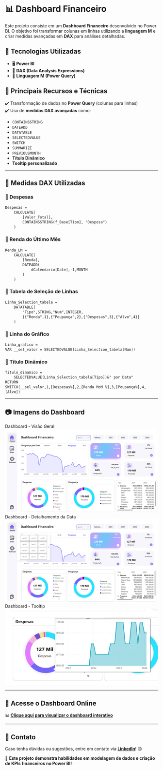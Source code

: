 # 📊 Dashboard Financeiro

Este projeto consiste em um **Dashboard Financeiro** desenvolvido no Power BI. O objetivo foi transformar colunas em linhas utilizando a **linguagem M** e criar medidas avançadas em **DAX** para análises detalhadas.

## 🔹 Tecnologias Utilizadas

- 🖥️ **Power BI**
- 🔢 **DAX (Data Analysis Expressions)**
- 📝 **Linguagem M (Power Query)**

## 🎯 Principais Recursos e Técnicas

✔️ Transformação de dados no **Power Query** (colunas para linhas) <br>
✔️ Uso de **medidas DAX avançadas** como:
   - `CONTAINSSTRING`
   - `DATEADD`
   - `DATATABLE`
   - `SELECTEDVALUE`
   - `SWITCH`
   - `SUMMARIZE`
   - `PREVIOUSMONTH`
   - **Título Dinâmico**
   - **Tooltip personalizado**

---

## 📌 Medidas DAX Utilizadas

### 🔹 Despesas
```DAX
Despesas = 
    CALCULATE(
        [Valor_Total], 
        CONTAINSSTRING(f_Base[Tipo], "Despesa")
    )
```

### 🔹 Renda do Último Mês
```DAX
Renda_LM = 
    CALCULATE(
        [Renda],
        DATEADD(
            dCalendario[Date],-1,MONTH
        )
    )
```

### 🔹 Tabela de Seleção de Linhas
```DAX
Linha_Selection_tabela = 
    DATATABLE(
        "Tipo",STRING,"Num",INTEGER,
        {{"Renda",1},{"Poupança",2},{"Despesas",3},{"Alvo",4}}
    )
```

### 🔹 Linha do Gráfico
```DAX
Linha_grafico = 
VAR __sel_valor = SELECTEDVALUE(Linha_Selection_tabela[Num])
```

### 🔹 Título Dinâmico
```DAX
Titulo_dinamico = 
    SELECTEDVALUE(Linha_Selection_tabela[Tipo])&" por Data"
RETURN
SWITCH(__sel_valor,1,[Despesas%],2,[Renda MoM %],3,[Poupança%],4,[Alvo])
```

---

## 📷 Imagens do Dashboard
Dashboard - Visão Geral
![Dashboard - Visão Geral](./imagens/dashboard_geral.png)
Dashboard - Detalhamento da Data
![Dashboard - Detalhamento da Data](./imagens/dashboard_detalhado.png)
Dashboard - Tooltip <br>
![Dashboard - Tooltip](./imagens/dashboard_tooltip.png)

---

## 🔗 Acesse o Dashboard Online

📊 **[Clique aqui para visualizar o dashboard interativo](https://app.powerbi.com/view?r=eyJrIjoiN2ViNjBhYzgtYWI4MC00ZmJmLThmZmUtYzRkYWYyNzFiNmRjIiwidCI6IjFmNWZjOTZjLWYzYzgtNGNlZi05OGRhLWE4MmMwZTNlYzgwYSJ9)**

---

## 📩 Contato
Caso tenha dúvidas ou sugestões, entre em contato via **[LinkedIn](https://www.linkedin.com/in/leandroschereroliveira/)**! 😊


🚀 **Este projeto demonstra habilidades em modelagem de dados e criação de KPIs financeiros no Power BI!**


